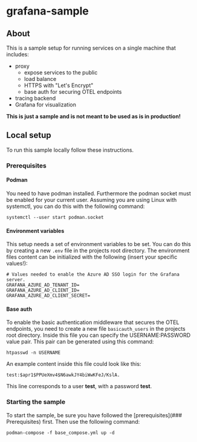 # grafana-sample

## About

This is a sample setup for running services on a single machine that includes:

- proxy
  - expose services to the public
  - load balance
  - HTTPS with "Let's Encrypt"
  - base auth for securing OTEL endpoints
- tracing backend
- Grafana for visualization

**This is just a sample and is not meant to be used as is in production!**

## Local setup

To run this sample locally follow these instructions.

### Prerequisites

#### Podman

You need to have podman installed. Furthermore the podman socket must be enabled for your current user. Assuming you are using Linux with systemctl,
you can do this with the following command:

```shell
systemctl --user start podman.socket
```

#### Environment variables

This setup needs a set of environment variables to be set. You can do this by creating a new `.env` file in the projects root directory. The
environment files content can be initialized with the following (insert your specific values!):

```shell
# Values needed to enable the Azure AD SSO login for the Grafana server.
GRAFANA_AZURE_AD_TENANT_ID=
GRAFANA_AZURE_AD_CLIENT_ID=
GRAFANA_AZURE_AD_CLIENT_SECRET=
```

#### Base auth

To enable the basic authentication middleware that secures the OTEL endpoints, you need to create a new file `basicauth_users` in the projects root
directory. Inside this file you can specify the USERNAME:PASSWORD value pair. This pair can be generated using this command:

```shell
htpasswd -n USERNAME
```

An example content inside this file could look like this:

```shell
test:$apr1$PPUeXmv4$N6awkJY4biWwKFeJ/KslA.
```

This line corresponds to a user **test**, with a password **test**.

### Starting the sample

To start the sample, be sure you have followed the [prerequisites](### Prerequisites) first. Then use the following command:

```shell
podman-compose -f base_compose.yml up -d
```
